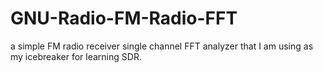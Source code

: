 # GNU-Radio-FM-Radio-FFT
a simple FM radio receiver single channel FFT analyzer that I am using as my icebreaker for learning SDR. 

